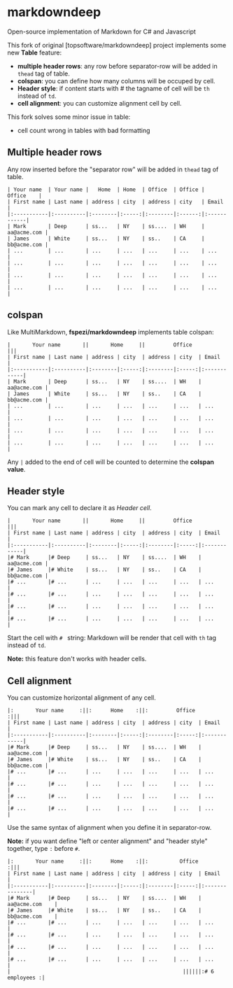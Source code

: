 markdowndeep
============

Open-source implementation of Markdown for C# and Javascript

This fork of original [topsoftware/markdowndeep] project implements some new **Table** feature:

* **multiple header rows**: any row before separator-row will be added in `thead` tag of table.
* **colspan**: you can define how many columns will be occuped by cell.
* **Header style**: if content starts with # the tagname of cell will be `th` instead of `td`.
* **cell alignment**: you can customize alignment cell by cell.

This fork solves some minor issue in table:

* cell count wrong in tables with bad formatting

## Multiple header rows

Any row inserted before the "separator row" will be added in `thead` tag of table.

```
| Your name  | Your name |   Home  | Home  | Office  | Office |   Office    |
| First name | Last name | address | city  | address | city   | Email       |
|:-----------|:----------|:--------|:-----:|:--------|:------:|:------------|
| Mark       | Deep      | ss...   | NY    | ss....  | WH     | aa@acme.com |
| James      | White     | ss...   | NY    | ss..    | CA     | bb@acme.com |
| ...        | ...       | ...     | ...   | ...     | ...    | ...         |
| ...        | ...       | ...     | ...   | ...     | ...    | ...         |
| ...        | ...       | ...     | ...   | ...     | ...    | ...         |
| ...        | ...       | ...     | ...   | ...     | ...    | ...         |
```

## colspan

Like MultiMarkdown, **fspezi/markdowndeep** implements table colspan:

```
|       Your name       ||       Home     ||         Office              |||
| First name | Last name | address | city  | address | city  | Email       |
|:-----------|:----------|:--------|:-----:|:--------|:-----:|:------------|
| Mark       | Deep      | ss...   | NY    | ss....  | WH    | aa@acme.com |
| James      | White     | ss...   | NY    | ss..    | CA    | bb@acme.com |
| ...        | ...       | ...     | ...   | ...     | ...   | ...         |
| ...        | ...       | ...     | ...   | ...     | ...   | ...         |
| ...        | ...       | ...     | ...   | ...     | ...   | ...         |
| ...        | ...       | ...     | ...   | ...     | ...   | ...         |
```

Any `|` added to the end of cell will be counted to determine the **colspan value**.


## Header style

You can mark any cell to declare it as *Header cell*.

```
|       Your name       ||       Home     ||         Office              |||
| First name | Last name | address | city  | address | city  | Email       |
|:-----------|:----------|:--------|:-----:|:--------|:-----:|:------------|
|# Mark      |# Deep     | ss...   | NY    | ss....  | WH    | aa@acme.com |
|# James     |# White    | ss...   | NY    | ss..    | CA    | bb@acme.com |
|# ...       |# ...      | ...     | ...   | ...     | ...   | ...         |
|# ...       |# ...      | ...     | ...   | ...     | ...   | ...         |
|# ...       |# ...      | ...     | ...   | ...     | ...   | ...         |
|# ...       |# ...      | ...     | ...   | ...     | ...   | ...         |
```

Start the cell with `# ` string: Markdown will be render that cell with `th` tag instead of `td`.

**Note:** this feature don't works with header cells.

## Cell alignment

You can customize horizontal alignment of any cell.

```
|:       Your name     :||:      Home    :||:         Office            :|||
| First name | Last name | address | city  | address | city  | Email       |
|:-----------|:----------|:--------|:-----:|:--------|:-----:|:------------|
|# Mark      |# Deep     | ss...   | NY    | ss....  | WH    | aa@acme.com |
|# James     |# White    | ss...   | NY    | ss..    | CA    | bb@acme.com |
|# ...       |# ...      | ...     | ...   | ...     | ...   | ...         |
|# ...       |# ...      | ...     | ...   | ...     | ...   | ...         |
|# ...       |# ...      | ...     | ...   | ...     | ...   | ...         |
|# ...       |# ...      | ...     | ...   | ...     | ...   | ...         |
```

Use the same syntax of alignment when you define it in separator-row.

**Note:** if you want define "left or center alignment" and "header style" together, type `:` before `#`.

```
|:       Your name     :||:      Home    :||:          Office              :|||
| First name | Last name | address | city  | address | city  | Email          |
|:-----------|:----------|:--------|:-----:|:--------|:-----:|:---------------|
|# Mark      |# Deep     | ss...   | NY    | ss....  | WH    | aa@acme.com    |
|# James     |# White    | ss...   | NY    | ss..    | CA    | bb@acme.com    |
|# ...       |# ...      | ...     | ...   | ...     | ...   | ...            |
|# ...       |# ...      | ...     | ...   | ...     | ...   | ...            |
|# ...       |# ...      | ...     | ...   | ...     | ...   | ...            |
|# ...       |# ...      | ...     | ...   | ...     | ...   | ...            |
|                                                       ||||||:# 6 employees :|
```
